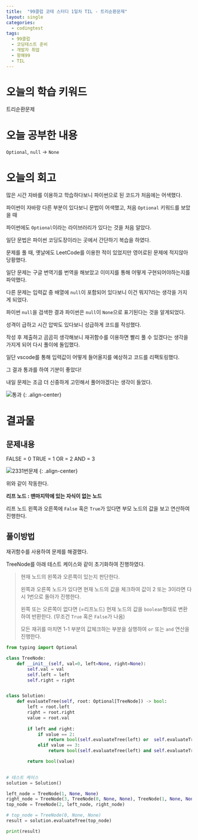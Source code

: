 ```yaml
---
title:  "99클럽 코테 스터디 1일차 TIL - 트리순환문제"
layout: single
categories:
  - codingtest
tags:
  - 99클럽
  - 코딩테스트 준비
  - 개발자 취업
  - 항해99
  - TIL
---
```


# 오늘의 학습 키워드 
트리순환문제

# 오늘 공부한 내용
`Optional`, `null` -> `None`

# 오늘의 회고
많은 시간 자바를 이용하고 학습하다보니 파이썬으로 된 코드가 처음에는 어색했다.

파이썬이 자바랑 다른 부분이 있다보니 문법이 어색했고, 처음 `Optional` 키워드를 보았을 때

파이썬에도 `Optional`이라는 라이브러리가 있다는 것을 처음 알았다.

일단 문법은 파이썬 코딩도장이라는 곳에서 간단하기 복습을 하였다.

문제를 풀 때, 옛날에도 LeetCode를 이용한 적이 있었지만 영어로된 문제에 적지않아 당황했다.

일단 문제는 구글 번역기를 번역을 해보았고 이미지를 통해 어떻게 구현되어야하는지를 파악했다.

다른 문제는 입력값 중 배열에 `null`이 포함되어 있다보니 이건 뭐지?라는 생각을 가지게 되었다.

파이썬 `null`을 검색한 결과 파이썬은 `null`이 `None`으로 표기된다는 것을 알게되었다.

성격이 급하고 시간 압박도 있다보니 성급하게 코드를 작성했다.

작성 후 제출하고 곰곰히 생각해보니 재귀함수를 이용하면 빨리 풀 수 있겠다는 생각을 가지게 되어 다시 풀이에 돌입했다.

일단 vscode를 통해 입력값이 어떻게 들어올지를 예상하고 코드를 리팩토링했다.

그 결과 통과를 하여 기분이 좋았다!

내일 문제는 조금 더 신중하게 고민해서 풀어야겠다는 생각이 들었다.

![통과](https://github.com/kimhyunso/kimhyunso.github.io/assets/87798982/b5b28315-4856-4e62-b70b-96c9b992ea33)
{: .align-center}

# 결과물
## 문제내용
FALSE = 0
TRUE = 1
OR = 2
AND = 3

![2331번문제](https://github.com/kimhyunso/kimhyunso.github.io/assets/87798982/6f6b3c30-d571-419f-a68f-cccb73bd2433)
{: .align-center}

위와 같이 작동한다.


**리프 노드 : 맨마지막에 있는 자식이 없는 노드**

리프 노드 왼쪽과 오른쪽에 `False` 혹은 `True`가 있다면 부모 노드의 값을 보고 연산하여 진행한다.


## 풀이방법
재귀함수를 사용하여 문제를 해결했다.

TreeNode를 아래 테스트 케이스와 같이 초기화하여 진행하였다.

> 현재 노드의 왼쪽과 오른쪽이 있는지 판단한다.
>
> 왼쪽과 오른쪽 노드가 있다면 현재 노드의 값을 체크하여 값이 2 또는 3이라면 다시 1번으로 돌아가 진행한다.
> 
> 왼쪽 또는 오른쪽이 없다면 (=리프노드) 현재 노드의 값을 `boolean`형태로 변환하여 반환한다. (무조건 `True` 혹은 `False`가 나옴)
>
> 모든 재귀를 마치면 1-1 부분의 값체크하는 부분을 실행하여 `or` 또는 `and` 연산을 진행한다.

```python
from typing import Optional

class TreeNode:
    def __init__(self, val=0, left=None, right=None):
        self.val = val
        self.left = left
        self.right = right


class Solution:
    def evaluateTree(self, root: Optional[TreeNode]) -> bool:
        left = root.left
        right = root.right
        value = root.val
    
        if left and right:
            if value == 2:
                return bool(self.evaluateTree(left) or  self.evaluateTree(right))
            elif value == 3:
                return bool(self.evaluateTree(left) and self.evaluateTree(right))

        return bool(value)

        
# 테스트 케이스
solution = Solution()

left_node = TreeNode(1, None, None)
right_node = TreeNode(3, TreeNode(0, None, None), TreeNode(1, None, None))
top_node = TreeNode(2, left_node, right_node)

# top_node = TreeNode(0, None, None)
result = solution.evaluateTree(top_node)

print(result)
```

















